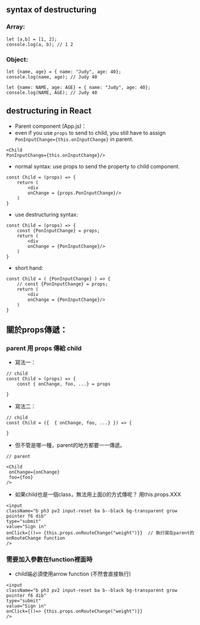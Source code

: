 ## syntax of destructuring

### Array:
```
let [a,b] = [1, 2];
console.log(a, b); // 1 2 
```
### Object:
```
let {name, age} = { name: "Judy", age: 40};
console.log(name, age); // Judy 40
```
```
let {name: NAME, age: AGE} = { name: "Judy", age: 40};
console.log(NAME, AGE); // Judy 40
```

## destructuring in React


- Parent component (App.js)：
- even if you use ```props``` to send to child, you still have to assign ```PonInputChange={this.onInputChange}``` in parent.  
```
<Child
PonInputChange={this.onInputChange}/>
```

- normal syntax:
use props to send the property to child component.
```
const Child = (props) => {
    return (
        <div
        onChange = {props.PonInputChange}/>
    )
}
```

- use destructuring syntax:
```
const Child = (props) => {
    const {PonInputChange} = props;
    return (
        <div
        onChange = {PonInputChange}/>
    )
}
```

- short hand:
```
const Child = ( {PonInputChange} ) => {
    // const {PonInputChange} = props;
    return (
        <div
        onChange = {PonInputChange}/>
    )
}
```

## 關於props傳遞：

### parent 用 props 傳給 child
- 寫法一：
```
// child
const Child = (props) => {
    const { onChange, foo, ...} = props

}
```
- 寫法二：
```
// child
const Child = ({  { onChange, foo, ...} }) => {

}
```
- 但不管是哪一種，parent的地方都要一一傳遞。
```
// parent

<Child
 onChange={onChange}
 foo={foo}
/>
```

- 如果child也是一個class，無法用上面()的方式傳呢？ 用this.props.XXX
```
<input 
className="b ph3 pv2 input-reset ba b--black bg-transparent grow pointer f6 dib" 
type="submit" 
value="Sign in"
onClick={()=> {this.props.onRouteChange("weight")}}  // 執行寫在parent的onRouteChange function
/>
```
### 需要加入參數在function裡面時
- child端必須使用arrow function (不然會直接執行)
```
<input 
className="b ph3 pv2 input-reset ba b--black bg-transparent grow pointer f6 dib" 
type="submit" 
value="Sign in"
onClick={()=> {this.props.onRouteChange("weight")}}
/>
```



